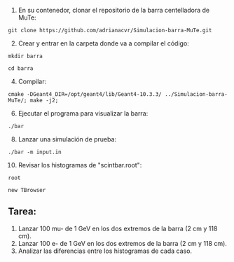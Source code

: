 1. En su contenedor, clonar el repositorio de la barra centelladora de MuTe:

`git clone https://github.com/adrianacvr/Simulacion-barra-MuTe.git`

2. Crear y entrar en la carpeta donde va a compilar el código:

`mkdir barra`

`cd barra`

4. Compilar:

`cmake -DGeant4_DIR=/opt/geant4/lib/Geant4-10.3.3/ ../Simulacion-barra-MuTe/; make -j2;`

6. Ejecutar el programa para visualizar la barra:

`./bar`

8. Lanzar una simulación de prueba:

`./bar -m input.in`

10. Revisar los histogramas de "scintbar.root":

`root`

`new TBrowser`


## Tarea: 
1. Lanzar 100 mu- de 1 GeV en los dos extremos de la barra (2 cm y 118 cm).
2. Lanzar 100 e- de 1 GeV en los dos extremos de la barra (2 cm y 118 cm).
3. Analizar las diferencias entre los histogramas de cada caso.
